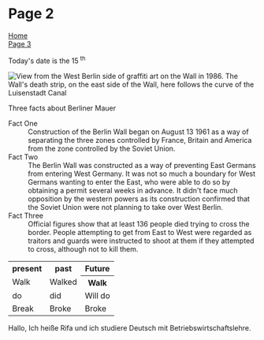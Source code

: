 <h1> Page 2 </h1>
 <p>
  <a href="index.html">Home</a> <br>
  <a href="page3.html">Page 3</a>
  </p>
  
  <p> Today's date is the 15<sup> th</sup> </p>

<img src="https://upload.wikimedia.org/wikipedia/commons/5/5d/Berlinermauer.jpg" alt="View from the West Berlin side of graffiti art on the Wall in 1986. The Wall's death strip, on the east side of the Wall, here follows the curve of the Luisenstadt Canal" >

<p> Three facts about Berliner Mauer </p>
<dl> 
<dt> Fact One </dt>
<dd>Construction of the Berlin Wall began on August 13 1961 as a way of separating the three zones controlled by France, Britain and America from the zone controlled by the Soviet Union. </dd>
<dt> Fact Two </dt>
<dd>The Berlin Wall was constructed as a way of preventing East Germans from entering West Germany. It was not so much a boundary for West Germans wanting to enter the East, who were able to do so by obtaining a permit several weeks in advance. It didn't face much opposition by the western powers as its construction confirmed that the Soviet Union were not planning to take over West Berlin. </dd>
<dt> Fact Three </dt>
<dd>Official figures show that at least 136 people died trying to cross the border. People attempting to get from East to West were regarded as traitors and guards were instructed to shoot at them if they attempted to cross, although not to kill them. </dd> 
</dt> 

<table>
<tr><th> present </th><th> past </th><th> Future </th></tr>
<tr><td> Walk </td><td> Walked </td><th> Walk </td></tr>
<tr><td> do </td><td> did </td><td> Will do </td></tr>
<tr><td> Break </td><td> Broke </td><td> Broke </td></tr> 
</table>

<p>
Hallo, Ich heiße Rifa und ich studiere Deutsch mit Betriebswirtschaftslehre. 
<lang="de">

